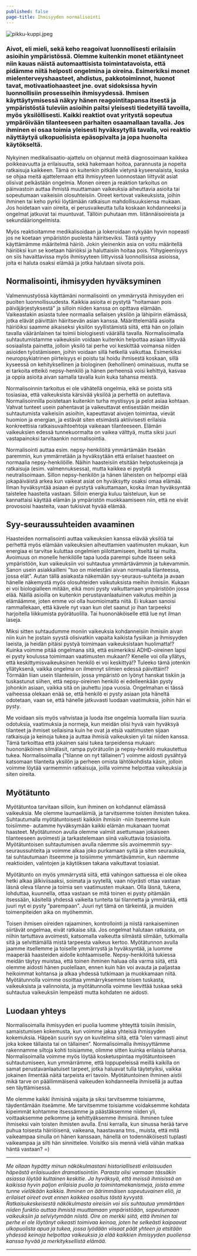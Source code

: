 ```yaml
---
published: false
page-title: Ihmisyyden normalisointi
---
```

![pikku-kuppi.jpeg]({{site.baseurl}}/uploaded-images/pikku-kuppi.jpeg)

### Aivot, eli mieli, sekä keho reagoivat luonnollisesti erilaisiin asioihin ympäristössä. Olemme kuitenkin monet etääntyneet niin kauas näistä automaattisista toimintatavoista, että pidämme niitä helposti ongelmina ja oireina. Esimerkiksi monet mielenterveyshaasteet, ahdistus, pakkotoiminnot, huonot tavat, motivaatiohaasteet jne. ovat sidoksissa hyvin luonnollisiin prosesseihin ihmisyydessä. Ihmisen käyttäytymisessä näkyy hänen reagointitapansa itsestä ja ympäristöstä tuleviin asioihin paitsi yleisesti tiedetyillä tavoilla, myös yksilöllisesti. Kaikki reaktiot ovat yritystä sopeutua ympäröivään tilanteeseen parhaiten osaamallaan tavalla. Jos ihminen ei osaa toimia yleisesti hyväksytyllä tavalla, voi reaktio näyttäytyä ulkopuolisista epäsopivalta ja jopa huonolta käytökseltä.


Nykyinen medikalisaatio-ajattelu on ohjannut meitä diagnosoimaan kaikkea poikkeavuutta ja erilaisuutta, sekä hakemaan hoitoa, parannusta ja nopeita ratkaisuja kaikkeen. Tämä on kuitenkin pitkälle vietynä kyseenalaista, koska se ohjaa meitä ajattelemaan että ihmisyyteen luonnostaan liittyvät asiat olisivat pelkästään ongelmia. Monen oireen ja reaktion tarkoitus on päinvastoin auttaa ihmistä muuttamaan vaikeuksia aiheuttavia asioita tai sopeutumaan vaikeisiin olosuhteisiin. Oireet kertovat vaikeuksista, joihin ihminen tai keho pyrkii löytämään ratkaisun mahdollisuuksiensa mukaan. Jos hoidetaan vain oireita, ei perusvaikeutta tulla koskaan kohdanneeksi ja ongelmat jatkuvat tai muuntuvat. Tällöin puhutaan mm. liitännäisoireista ja sekundääriongelmista.

Myös reaktioitamme medikalisoidaan ja lokeroidaan nykyään hyvin nopeasti jos ne koetaan ympäristön puolesta häiritseviksi. Tästä syntyy käyttämämme määritelmä häiriö. Jokin yleinenkin asia on voitu määritellä häiriöksi kun se koetaan häiriöksi ja haluttaisiin hoitaa pois. Ylihygieenisyys on siis havaittavissa myös ihmisyyteen liittyvissä luonnollisissa asioissa, joita ei haluta osaksi elämää ja jotka halutaan siivota pois.


## Normalisointi, ihmisyyden hyväksyminen

Valmennustyössä käyttämäni normalisointi on ymmärrystä ihmisyyden eri puolten luonnollisuudesta. Kaikkia asioita ei pystytä "hoitamaan pois päiväjärjestyksestä" ja silloin niiden kanssa on opittava elämään. Vaikeastakin asiasta tulee normaalia sellaisen yksilön ja lähipiirin elämässä, jotka elävät päivittäin häiritsevän asian kanssa. Määrittelemällä asioita häiriöiksi saamme aikaiseksi yksilön syyllistämistä siitä, että hän on jollain tavalla vääränlainen tai toimii biologisesti väärällä tavalla. Normalisoimalla suhtautumistamme vaikeuksiin voidaan kuitenkin helpottaa asiaan liittyvää sosiaalista painetta, jolloin yksilö tai perhe voi keskittää voimansa niiden asioiden työstämiseen, joihin voidaan sillä hetkellä vaikuttaa. Esimerkiksi neuropsykiatrinen piirteisyys ei poistu tai hoidu ihmisestä koskaan, sillä kyseessä on kehityksellinen ja biologinen (kehollinen) ominaisuus, mutta se ei tarkoita etteikö nepsy-henkilö ja hänen perheensä voisi kehittyä, kasvaa ja oppia asioita aivan samalla tavalla kuin kuka tahansa meistä.

Normalisoinnin tarkoitus ei ole vähätellä ongelmia, eikä se poista sitä tosiasiaa, että vaikeuksista kärsivää yksilöä ja perhettä on autettava. Normalisoinnilla poistetaan kuitenkin turha mystisyys ja pelot asiaa kohtaan. Vahvat tunteet usein pahentavat ja vaikeuttavat entisestään meidän suhtautumista vaikeisiin asioihin, kapeuttavat aivojen toimintaa, vievät huomion ja energian, ja estävät siten etsimästä aktiivisesti erilaisia konkreettisia ratkaisuvaihtoehtoja vaikeaan tilanteeseen. Elämän vaikeuksien edessä tunnekuormalta on vaikea välttyä, mutta siksi juuri vastapainoksi tarvitaankin normalisointia. 

Normalisointi auttaa esim. nepsy-henkilöitä ymmärtämään itseään paremmin, kun ymmärretään ja hyväksytään että erilaiset haasteet on normaalia nepsy-henkilöille. Näihin haasteisiin etsitään helpotuskeinoja ja ratkaisuja (esim. valmennuksessa), mutta kaikkea ei pystytä neutralisoimaan. Sillon nepsy-henkilön ja hänen läheisten on helpompi elää jokapäiväistä arkea kun vaikeat asiat on hyväksytty osaksi omaa elämää. Ilman hyväksyntää asiaan ei pystytä vaikuttamaan, koska ilman hyväksyntää taistelee haasteita vastaan. Silloin energia kuluu taisteluun, kun se kannattaisi käyttää elämän ja ympäristön muokkaamiseen niin, että ne eivät provosoisi haasteita, vaan tukisivat hyvää elämää.


## Syy-seuraussuhteiden avaaminen

Haasteiden normalisointi auttaa vaikeuksien kanssa elävää yksilöä tai perhettä myös elämään vaikeuksien aiheuttamien vaatimusten mukaan, kun energiaa ei tarvitse kuluttaa ongelmien piilottamiseen, itseltä tai muilta. Avoimuus on monelle henkilölle tapa luoda parempi suhde itseen sekä ympäristöön, kun vaikeuksiin voi suhtautua ymmärtävämmin ja tukevammin. Sanon usein asiakkailleni ”tuo on mielestäni aivan normaalia tilanteessa, jossa elät”. Autan tällä asiakasta näkemään syy-seuraus-suhteita ja avaan hänelle näkemystä myös olosuhteiden vaikutuksista meihin ihmisiin. Kukaan ei voi biologialleen mitään, eikä moni pysty vaikuttamaan ympäristöön jossa elää. Näillä asioilla on kuitenkin perustavanlaatuinen vaikutus meihin ja elämäämme, joten emme voi olla huomioimatta niitä. Ei kukaan sanoisi rammallekaan, että kävele nyt vaan kun olet saanut jo ihan tarpeeksi harjoitella liikkumista pyörätuolilla. Tai huononäköiselle että lue nyt ilman laseja.

Miksi sitten suhtaudumme moniin vaikeuksia kohdanneisiin ihmisiin aivan niin kuin he jostain syystä olisivatkin vapaita kaikista fysiikan ja ihmisyyden laeista, ja heidän pitäisi pystyä toimimaan vaikeuksistaan huolimatta!? Kuinka voimme pitää ongelmana sitä, että esimerkiksi ADHD-oireinen lapsi ei pysty koulussa toimimaan vaatimusten mukaan!? Kenelle voi olla yllätys, että keskittymisvaikeuksinen henkilö ei voi keskittyä!? Tuleeko tämä jotenkin yllätyksenä, vaikka ongelma on ilmennyt silmien edessä päivittäin!? 
Törmään liian usein tilanteisiin, jossa ympäristö on lyönyt hanskat tiskiin ja tuskastunut siihen, että nepsy-oireinen henkilö ei edelleenkään pysty johonkin asiaan, vaikka sitä on jauhettu jopa vuosia. Ongelmahan ei tässä vaiheessa olekaan enää se, että henkilö ei pysty asiaan jota häneltä odotetaan, vaan se, että hänelle jatkuvasti luodaan vaatimuksia, joihin hän ei pysty.

Me voidaan siis myös vahvistaa ja luoda itse ongelmia luomalla liian suuria odotuksia, vaatimuksia ja normeja, kun meidän olisi hyvä vain hyväksyä tilanteet ja ihmiset sellaisina kuin he ovat ja etsiä vaatimusten sijaan ratkaisuja ja keinoja tukea ja auttaa ihmisiä vaikeuksien yli tai niiden kanssa. Tämä tarkoittaa että jokainen saisi tukea tarpeidensa mukaan: huononäköinen silmälasit, rampa pyörätuolin ja nepsy-henkilö mukautettua tukea. Normalisoimalla (”tilanne on nyt tällainen”) voimme aidosti pysähtyä katsomaan tilanteita yksilön ja perheen omista lähtökohdista käsin, jolloin voimme löytää varmemmin ratkaisuja, joilla voimme helpottaa vaikeuksia ja siten oireita.


## Myötätunto

Myötätuntoa tarvitaan silloin, kun ihminen on kohdannut elämässä vaikeuksia. Me olemme laumaeläimiä, ja tarvitsemme toisten ihmisten tukea. Suhtautumalla myötätuntoisesti kaikkiin ihmisiin -niin itseemme kuin toisiimme- autamme hyväksymään kaikki elämän mukanaan tuomat haasteet. Myötätunnon avulla olemme valmiit asettumaan jokaiseen tilanteeseen avoimesti ja tarkastelemaan siinä vaikuttavia tosiasioita. Myötätuntoisen suhtautumisen avulla näemme siis avoimemmin syy-seuraussuhteita ja voimme alkaa joko purkamaan syitä ja siten seurauksia, tai suhtautumaan itseemme ja toisiimme ymmärtävämmin, kun näemme reaktioiden, valintojen ja käytöksen takana vaikuttavat tosiasiat. 

Myötätunto on myös ymmärrystä siitä, että vahingon sattuessa ei ole oikea hetki alkaa jälkiviisaaksi, soimata ja syytellä, vaan nöyrästi ottaa vastaan läsnä oleva tilanne ja toimia sen vaatimusten mukaan. Olla läsnä, tukena, lohduttaa, kuunnella, ottaa vastaan se mitä toinen ei pysty pitämään itsessään, käsitellä yhdessä vaikeita tunteita tai tilannetta ja ymmärtää, että juuri nyt ei pysty ”parempaan”. Juuri nyt tämä on tärkeintä, ja muiden toimenpiteiden aika on myöhemmin.

Toisen ihmisen oireiden rajaaminen, kontrollointi ja niistä rankaiseminen siirtävät ongelmaa, eivät ratkaise sitä. Jos ongelmat halutaan ratkaista, on niihin tartuttava avoimesti, katsomalla vaikeutta silmästä silmään, tutkimalla sitä ja selvittämällä mistä tarpeesta vaikeus kertoo. Myötätunnon avulla jaamme itsellemme ja toiselle ymmärrystä ja hyväksyntää, ja luomme maaperää haasteiden aidolle kohtaamiselle. Nepsy-henkilöitä tukiessa meidän täytyy muistaa, että toinen ihminen haluaa olla varma siitä, että olemme aidosti hänen puolellaan, ennen kuin hän voi avauta ja paljastaa heikoimmat kohtansa ja alkaa yhdessä tutkimaan ja muokkamaan niitä. Myötätunnolla voimme osoittaa ymmärryksemme toisen tuskasta, vaikeuksista ja valinnoista, ja myötätunnolla voimme lievittää tuskaa sekä suhtautua vaikeuksiin lempeästi mutta kohdaten ne aidosti.

## Luodaan yhteys

Normalisoimalla ihmisyyden eri puolia luomme yhteyttä toisiin ihmisiin, samaistumisen kokemusta, kun voimme jakaa yhteisiä ihmisyyden kokemuksia. Häpeän suurin syy on kuvitelma siitä, että ”olen varmasti ainut joka kokee tällaista tai on tällainen”. Normalisoimalla ihmisyyttämme rakennamme siltoja kohti toisiamme, olimme sitten kuinka erilaisia tahansa. Normalisoimalla voimme myös löytää kosketuspintaa myötätuntoiseen suhtautumiseen, kun ymmärrämme, että loppupeleissä meillä kaikilla on samat perustavanlaatuiset tarpeet, jotka haluavat tulla täytetyiksi, vaikka jokainen ilmentää näitä tarpeista eri tavoin. Myötätuntoinen ihminen aistii mikä tarve on päällimmäisenä vaikeuden kohdanneella ihmisellä ja auttaa sen täyttämisessä.

Me olemme kaikki ihmisinä vajaita ja siksi tarvitsemme toisiamme, täydentämään itseämme. Me tarvitsemme toisiamme voidaksemme kohdata kipeimmät kohtamme itsessämme ja päästäksemme niiden yli, voittaaksemme pelkomme ja kehittyäksemme ihmisinä. Ihminen tulee ihmiseksi vain toisten ihmisten avulla. Ensi kerralla, kun sinussa herää tarve puhua toisesta häiriöisenä, vaikeana, haastavana tms., muista, että mitä vaikeampaa sinulla on hänen kanssaan, hänellä on todennäköisesti tuplasti vaikeampaa ja silti hän sinnittelee. Voisitko siis mennä vielä vähän matkaa häntä vastaan? =)

___

_Me ollaan hypätty minun näkökulmastani historiallisesti erilaisuuden häpeästä erilaisuuden dramatisointiin. Parasta olisi varmaan tässäkin asiassa löytää kultainen keskitie. Ja hyväksyä, että meissä ihmisissä on kaikissa hyvin paljon erilaisia puolia ja toimintamekanismeja, joista emme tunne vieläkään kaikkia. Ihminen on äärimmäisen sopeutuvainen eliö, ja erilaiset oireet ovat ennen kaikkea osoitus tästä kyvystä. Ratkaisukeskeisestä näkökulmasta oireisiin voi siis suhtautua ymmärtäen niiden funktio auttaa ihmistä muuttamaan ympäristöään, sopeutumaan vaikeuksiin ja selviytymään niistä. Oire on merkki siitä, että ihminen tai perhe ei ole löytänyt oikeasti toimivaa keinoa, joten he selkeästi kaipaavat ulkopuolista apua ja tukea, jossa lyödään viisaat päät yhteen ja etsitään yhdessä keinoja helpottaa vaikeuksia ja elää kaikkien ihmisyyden puoliensa kanssa hyvää ja merkityksellistä elämää._
___
